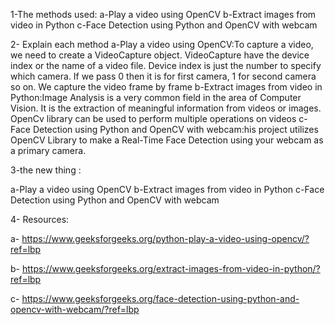 1-The methods used:
a-Play a video using OpenCV
b-Extract images from video in Python
c-Face Detection using Python and OpenCV with webcam


2- Explain each method 
a-Play a video using OpenCV:To capture a video, we need to create a VideoCapture object. VideoCapture have the device index or the name of a video file. Device index is just the number to specify which camera. If we pass 0 then it is for first camera, 1 for second camera so on. We capture the video frame by frame
b-Extract images from video in Python:Image Analysis is a very common field in the area of Computer Vision. It is the extraction of meaningful information from videos or images. OpenCv library can be used to perform multiple operations on videos
c-Face Detection using Python and OpenCV with webcam:his project utilizes OpenCV Library to make a Real-Time Face Detection using your webcam as a primary camera.

3-the new thing :

a-Play a video using OpenCV
b-Extract images from video in Python
c-Face Detection using Python and OpenCV with webcam

4- Resources:

a- https://www.geeksforgeeks.org/python-play-a-video-using-opencv/?ref=lbp

b- https://www.geeksforgeeks.org/extract-images-from-video-in-python/?ref=lbp

c- https://www.geeksforgeeks.org/face-detection-using-python-and-opencv-with-webcam/?ref=lbp